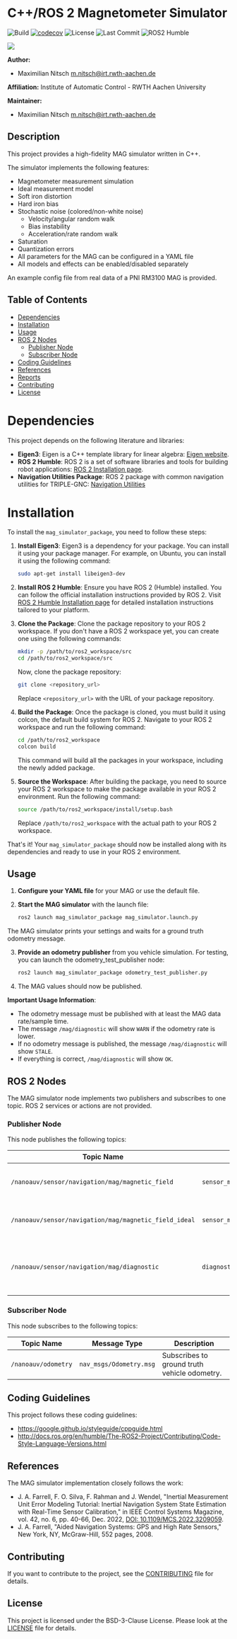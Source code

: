 # C++/ROS 2 Magnetometer Simulator

![Build](https://github.com/maximilian-nitsch/Magnetometer-Simulator/actions/workflows/ci.yaml/badge.svg)
[![codecov](https://codecov.io/gh/maximilian-nitsch/Magnetometer-Simulator/branch/main/graph/badge.svg)](https://codecov.io/gh/maximilian-nitsch/Magnetometer-Simulator)
![License](https://img.shields.io/github/license/maximilian-nitsch/Magnetometer-Simulator.svg)
![Last Commit](https://img.shields.io/github/last-commit/maximilian-nitsch/Magnetometer-Simulator)
![ROS2 Humble](https://img.shields.io/badge/ROS2-Humble-blue)



![](./data/icon.svg)

<!--- protected region package header begins -->
**Author:**
- Maximilian Nitsch <m.nitsch@irt.rwth-aachen.de>

**Affiliation:** Institute of Automatic Control - RWTH Aachen University

**Maintainer:**
  - Maximilian Nitsch <m.nitsch@irt.rwth-aachen.de>
<!--- protected region package header ends -->

## Description
This project provides a high-fidelity MAG simulator written in C++.

The simulator implements the following features:
- Magnetometer measurement simulation
- Ideal measurement model
- Soft iron distortion
- Hard iron bias
- Stochastic noise (colored/non-white noise)
  - Velocity/angular random walk
  - Bias instability
  - Acceleration/rate random walk
- Saturation
- Quantization errors
- All parameters for the MAG can be configured in a YAML file
- All models and effects can be enabled/disabled separately

An example config file from real data of a PNI RM3100 MAG is provided.

## Table of Contents

- [Dependencies](#dependencies)
- [Installation](#installation)
- [Usage](#usage)
- [ROS 2 Nodes](#ros-2-nodes)
  - [Publisher Node](#publisher-node)
  - [Subscriber Node](#subscriber-node)
- [Coding Guidelines](#coding-guidelines)
- [References](#references)
- [Reports](#reports)
- [Contributing](#contributing)
- [License](#license)

# Dependencies

This project depends on the following literature and libraries:

- **Eigen3**: Eigen is a C++ template library for linear algebra: [Eigen website](https://eigen.tuxfamily.org/).
- **ROS 2 Humble**: ROS 2 is a set of software libraries and tools for building robot applications: [ROS 2 Installation page](https://docs.ros.org/en/humble/Installation.html).
- **Navigation Utilities Package**: ROS 2 package with common navigation utilities for TRIPLE-GNC: [Navigation Utilities](https://gitlab.informatik.uni-bremen.de/triple/gnc/utilities/navigation-utilities)


# Installation

To install the `mag_simulator_package`, you need to follow these steps:

1. **Install Eigen3**: Eigen3 is a dependency for your package. You can install it using your package manager. For example, on Ubuntu, you can install it using the following command:

    ```bash
    sudo apt-get install libeigen3-dev
    ```

2. **Install ROS 2 Humble**: Ensure you have ROS 2 (Humble) installed. You can follow the official installation instructions provided by ROS 2. Visit [ROS 2 Humble Installation page](https://docs.ros.org/en/humble/Installation.html) for detailed installation instructions tailored to your platform.

3. **Clone the Package**: Clone the package repository to your ROS 2 workspace. If you don't have a ROS 2 workspace yet, you can create one using the following commands:

    ```bash
    mkdir -p /path/to/ros2_workspace/src
    cd /path/to/ros2_workspace/src
    ```

    Now, clone the package repository:

    ```bash
    git clone <repository_url>
    ```

    Replace `<repository_url>` with the URL of your package repository.

4. **Build the Package**: Once the package is cloned, you must build it using colcon, the default build system for ROS 2. Navigate to your ROS 2 workspace and run the following command:

    ```bash
    cd /path/to/ros2_workspace
    colcon build
    ```

    This command will build all the packages in your workspace, including the newly added package.

5. **Source the Workspace**: After building the package, you need to source your ROS 2 workspace to make the package available in your ROS 2 environment. Run the following command:

    ```bash
    source /path/to/ros2_workspace/install/setup.bash
    ```

    Replace `/path/to/ros2_workspace` with the actual path to your ROS 2 workspace.

That's it! Your `mag_simulator_package` should now be installed along with its dependencies and ready to use in your ROS 2 environment.

## Usage

1. **Configure your YAML file** for your MAG or use the default file.

2. **Start the MAG simulator** with the launch file:
    ```bash
    ros2 launch mag_simulator_package mag_simulator.launch.py
    ```
  The MAG simulator prints your settings and waits for a ground truth odometry message.

3. **Provide an odometry publisher** from you vehicle simulation.
  For testing, you can launch the odometry_test_publisher node:
    ```bash
    ros2 launch mag_simulator_package odometry_test_publisher.py
    ```

4. The MAG values should now be published.


**Important Usage Information**:
- The odometry message must be published with at least the MAG data rate/sample time.
- The message `/mag/diagnostic` will show `WARN` if the odometry rate is lower.
- If no odometry message is published, the message `/mag/diagnostic` will show `STALE`.
- If everything is correct, `/mag/diagnostic` will show `OK`. 

## ROS 2 Nodes

The MAG simulator node implements two publishers and subscribes to one topic.
ROS 2 services or actions are not provided.

### Publisher Node

This node publishes the following topics:

| Topic Name       | Message Type        | Description                        |
|------------------|---------------------|------------------------------------|
| `/nanoauv/sensor/navigation/mag/magnetic_field`   | `sensor_msgs/MagneticField`   | Publishes MAG sensor data.|
| `/nanoauv/sensor/navigation/mag/magnetic_field_ideal`   | `sensor_msgs/MagneticField`   | Publishes ideal MAG sensor data.|
| `/nanoauv/sensor/navigation/mag/diagnostic`  | `diagnostic_msgs/DiagnosticStatus.msg` | Publishes the diagnostic status of the MAG data.

### Subscriber Node

This node subscribes to the following topics:

| Topic Name        | Message Type        | Description                        |
|-------------------|---------------------|------------------------------------|
| `/nanoauv/odometry`| `nav_msgs/Odometry.msg`| Subscribes to ground truth vehicle odometry.|

## Coding Guidelines

This project follows these coding guidelines:
- https://google.github.io/styleguide/cppguide.html
- http://docs.ros.org/en/humble/The-ROS2-Project/Contributing/Code-Style-Language-Versions.html 

## References

The MAG simulator implementation closely follows the work:
- J. A. Farrell, F. O. Silva, F. Rahman and J. Wendel, "Inertial Measurement Unit Error Modeling Tutorial: Inertial Navigation System State Estimation with Real-Time Sensor Calibration," in IEEE Control Systems Magazine, vol. 42, no. 6, pp. 40-66, Dec. 2022, [DOI: 10.1109/MCS.2022.3209059](https://doi.org/10.1109/MCS.2022.3209059).
- J. A. Farrell, "Aided Navigation Systems: GPS and High Rate Sensors," New York, NY, McGraw-Hill, 552 pages, 2008.

## Contributing

If you want to contribute to the project, see the [CONTRIBUTING](CONTRIBUTING) file for details.

## License

This project is licensed under the BSD-3-Clause License. Please look at the [LICENSE](LICENSE) file for details.

